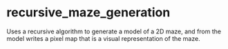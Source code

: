 # recursive_maze_generation
Uses a recursive algorithm to generate a model of a 2D maze, and from the model writes a pixel map that is a visual representation of the maze.
